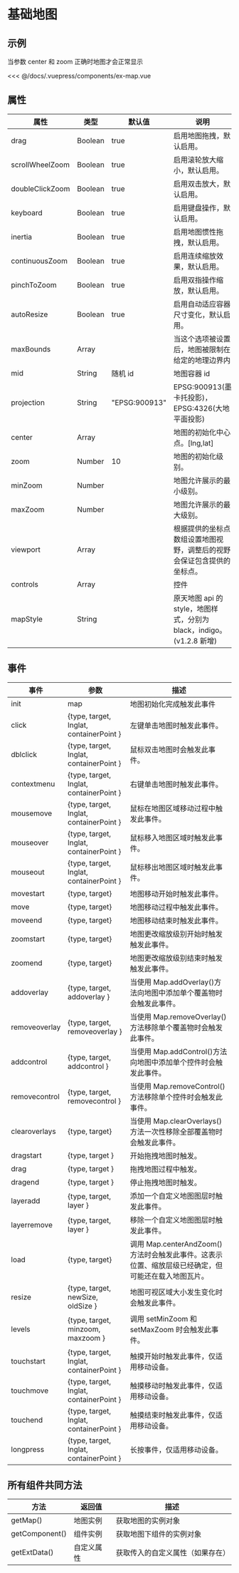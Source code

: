 # 基础地图

## 示例

当参数 center 和 zoom 正确时地图才会正常显示

<<< @/docs/.vuepress/components/ex-map.vue
<ex-map></ex-map>

## 属性

| 属性            | 类型    | 默认值        | 说明                                                                   |
| --------------- | ------- | ------------- | ---------------------------------------------------------------------- |
| drag            | Boolean | true          | 启用地图拖拽，默认启用。                                               |
| scrollWheelZoom | Boolean | true          | 启用滚轮放大缩小，默认启用。                                           |
| doubleClickZoom | Boolean | true          | 启用双击放大，默认启用。                                               |
| keyboard        | Boolean | true          | 启用键盘操作，默认启用。                                               |
| inertia         | Boolean | true          | 启用地图惯性拖拽，默认启用。                                           |
| continuousZoom  | Boolean | true          | 启用连续缩放效果，默认启用。                                           |
| pinchToZoom     | Boolean | true          | 启用双指操作缩放，默认启用。                                           |
| autoResize      | Boolean | true          | 启用自动适应容器尺寸变化，默认启用。                                   |
| maxBounds       | Array   |               | 当这个选项被设置后，地图被限制在给定的地理边界内                       |
| mid             | String  | 随机 id       | 地图容器 id                                                            |
| projection      | String  | "EPSG:900913" | EPSG:900913(墨卡托投影)，EPSG:4326(大地平面投影)                       |
| center          | Array   |               | 地图的初始化中心点。[lng,lat]                                          |
| zoom            | Number  | 10            | 地图的初始化级别。                                                     |
| minZoom         | Number  |               | 地图允许展示的最小级别。                                               |
| maxZoom         | Number  |               | 地图允许展示的最大级别。                                               |
| viewport        | Array   |               | 根据提供的坐标点数组设置地图视野，调整后的视野会保证包含提供的坐标点。 |
| controls        | Array   |               | 控件                                                                   |
| mapStyle        | String  |               | 原天地图 api 的 style，地图样式，分别为 black，indigo。(v1.2.8 新增)   |

## 事件

| 事件          | 参数                                    | 描述                                                                                               |
| ------------- | --------------------------------------- | -------------------------------------------------------------------------------------------------- |
| init          | map                                     | 地图初始化完成触发此事件                                                                           |
| click         | {type, target, lnglat, containerPoint } | 左键单击地图时触发此事件。                                                                         |
| dblclick      | {type, target, lnglat, containerPoint } | 鼠标双击地图时会触发此事件。                                                                       |
| contextmenu   | {type, target, lnglat, containerPoint } | 右键单击地图时触发此事件。                                                                         |
| mousemove     | {type, target, lnglat, containerPoint } | 鼠标在地图区域移动过程中触发此事件。                                                               |
| mouseover     | {type, target, lnglat, containerPoint } | 鼠标移入地图区域时触发此事件。                                                                     |
| mouseout      | {type, target, lnglat, containerPoint } | 鼠标移出地图区域时触发此事件。                                                                     |
| movestart     | {type, target}                          | 地图移动开始时触发此事件。                                                                         |
| move          | {type, target}                          | 地图移动过程中触发此事件。                                                                         |
| moveend       | {type, target}                          | 地图移动结束时触发此事件。                                                                         |
| zoomstart     | {type, target}                          | 地图更改缩放级别开始时触发触发此事件。                                                             |
| zoomend       | {type, target}                          | 地图更改缩放级别结束时触发触发此事件。                                                             |
| addoverlay    | {type, target, addoverlay }             | 当使用 Map.addOverlay()方法向地图中添加单个覆盖物时会触发此事件。                                  |
| removeoverlay | {type, target, removeoverlay }          | 当使用 Map.removeOverlay()方法移除单个覆盖物时会触发此事件。                                       |
| addcontrol    | {type, target, addcontrol }             | 当使用 Map.addControl()方法向地图中添加单个控件时会触发此事件。                                    |
| removecontrol | {type, target, removecontrol }          | 当使用 Map.removeControl()方法移除单个控件时会触发此事件。                                         |
| clearoverlays | {type, target}                          | 当使用 Map.clearOverlays()方法一次性移除全部覆盖物时会触发此事件。                                 |
| dragstart     | {type, target }                         | 开始拖拽地图时触发。                                                                               |
| drag          | {type, target }                         | 拖拽地图过程中触发。                                                                               |
| dragend       | {type, target }                         | 停止拖拽地图时触发。                                                                               |
| layeradd      | {type, target, layer }                  | 添加一个自定义地图图层时触发此事件。                                                               |
| layerremove   | {type, target, layer }                  | 移除一个自定义地图图层时触发此事件。                                                               |
| load          | {type, target}                          | 调用 Map.centerAndZoom()方法时会触发此事件。这表示位置、缩放层级已经确定，但可能还在载入地图瓦片。 |
| resize        | {type, target, newSize, oldSize }       | 地图可视区域大小发生变化时会触发此事件。                                                           |
| levels        | {type, target, minzoom, maxzoom }       | 调用 setMinZoom 和 setMaxZoom 时会触发此事件。                                                     |
| touchstart    | {type, target, lnglat, containerPoint } | 触摸开始时触发此事件，仅适用移动设备。                                                             |
| touchmove     | {type, target, lnglat, containerPoint } | 触摸移动时触发此事件，仅适用移动设备。                                                             |
| touchend      | {type, target, lnglat, containerPoint } | 触摸结束时触发此事件，仅适用移动设备。                                                             |
| longpress     | {type, target, lnglat, containerPoint } | 长按事件，仅适用移动设备。                                                                         |

## 所有组件共同方法

| 方法           | 返回值     | 描述                             |
| -------------- | ---------- | -------------------------------- |
| getMap()       | 地图实例   | 获取地图的实例对象               |
| getComponent() | 组件实例   | 获取地图下组件的实例对象         |
| getExtData()   | 自定义属性 | 获取传入的自定义属性（如果存在） |

<!-- 地图实例的所有方法参考 [天地图 API](http://lbs.tianditu.gov.cn/api/js4.0/class.html) -->
